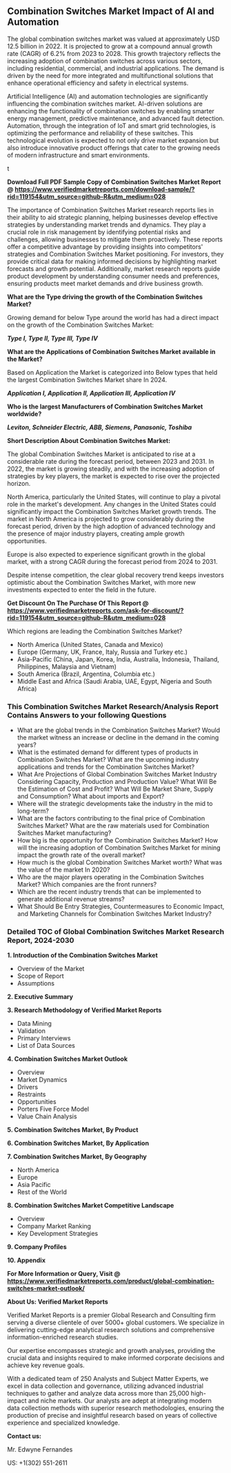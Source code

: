 <h2>Combination Switches Market Impact of AI and Automation</h2><p>The global combination switches market was valued at approximately USD 12.5 billion in 2022. It is projected to grow at a compound annual growth rate (CAGR) of 6.2% from 2023 to 2028. This growth trajectory reflects the increasing adoption of combination switches across various sectors, including residential, commercial, and industrial applications. The demand is driven by the need for more integrated and multifunctional solutions that enhance operational efficiency and safety in electrical systems.</p><p>Artificial Intelligence (AI) and automation technologies are significantly influencing the combination switches market. AI-driven solutions are enhancing the functionality of combination switches by enabling smarter energy management, predictive maintenance, and advanced fault detection. Automation, through the integration of IoT and smart grid technologies, is optimizing the performance and reliability of these switches. This technological evolution is expected to not only drive market expansion but also introduce innovative product offerings that cater to the growing needs of modern infrastructure and smart environments.</p>t</p><p id="" class=""><strong>Download Full PDF Sample Copy of Combination Switches Market Report @ <a href="https://www.verifiedmarketreports.com/download-sample/?rid=119154&utm_source=github-R&utm_medium=028" target="_blank">https://www.verifiedmarketreports.com/download-sample/?rid=119154&utm_source=github-R&utm_medium=028</a></strong></p><p>The importance of&nbsp;Combination Switches Market research reports lies in their ability to aid strategic planning, helping businesses develop effective strategies by understanding market trends and dynamics. They play a crucial role in risk management by identifying potential risks and challenges, allowing businesses to mitigate them proactively. These reports offer a competitive advantage by providing insights into competitors' strategies and Combination Switches Market positioning. For investors, they provide critical data for making informed decisions by highlighting market forecasts and growth potential. Additionally, market research reports guide product development by understanding consumer needs and preferences, ensuring products meet market demands and drive business growth.</p><p><strong>What are the&nbsp;Type driving the growth of the Combination Switches Market?</strong></p><p id="" class="">Growing demand for below Type around the world has had a direct impact on the growth of the Combination Switches Market:</p><em><strong>Type I, Type II, Type III, Type IV</strong></em></p><strong>What are the&nbsp;Applications&nbsp;of Combination Switches Market available in the Market?</strong></p><p id="" class="">Based on Application the Market is categorized into Below types that held the largest Combination Switches Market share In 2024.</p><em><strong>Application I, Application II, Application III, Application IV</strong></em></p><strong>Who is the largest Manufacturers of Combination Switches Market worldwide?</strong></p><p><em><strong>Leviton, Schneider Electric, ABB, Siemens, Panasonic, Toshiba</strong></em></p><p id="" class=""><strong>Short Description About Combination Switches Market:</strong></p><p>The global Combination Switches Market is anticipated to rise at a considerable rate during the forecast period, between 2023 and 2031. In 2022, the market is growing steadily, and with the increasing adoption of strategies by key players, the market is expected to rise over the projected horizon.</p><p>North America, particularly the United States, will continue to play a pivotal role in the market's development. Any changes in the United States could significantly impact the Combination Switches Market growth trends. The market in North America is projected to grow considerably during the forecast period, driven by the high adoption of advanced technology and the presence of major industry players, creating ample growth opportunities.</p><p>Europe is also expected to experience significant growth in the global market, with a strong CAGR during the forecast period from 2024 to 2031.</p><p>Despite intense competition, the clear global recovery trend keeps investors optimistic about the Combination Switches Market, with more new investments expected to enter the field in the future.</p><p id="" class=""><strong>Get Discount On The Purchase Of This Report @ <a href="https://www.verifiedmarketreports.com/ask-for-discount/?rid=119154&utm_source=github-R&utm_medium=028" target="_blank">https://www.verifiedmarketreports.com/ask-for-discount/?rid=119154&utm_source=github-R&utm_medium=028</a></strong></p>Which regions are leading the Combination Switches Market?</p><ul><li>North America (United States, Canada and Mexico)</li><li>Europe (Germany, UK, France, Italy, Russia and Turkey etc.)</li><li>Asia-Pacific (China, Japan, Korea, India, Australia, Indonesia, Thailand, Philippines, Malaysia and Vietnam)</li><li>South America (Brazil, Argentina, Columbia etc.)</li><li>Middle East and Africa (Saudi Arabia, UAE, Egypt, Nigeria and South Africa)</li></ul><h3 id="" class="">This Combination Switches Market Research/Analysis Report Contains Answers to your following Questions</h3><ul><li>What are the global trends in the Combination Switches Market? Would the market witness an increase or decline in the demand in the coming years?</li><li>What is the estimated demand for different types of products in Combination Switches Market? What are the upcoming industry applications and trends for the Combination Switches Market?</li><li>What Are Projections of Global Combination Switches Market Industry Considering Capacity, Production and Production Value? What Will Be the Estimation of Cost and Profit? What Will Be Market Share, Supply and Consumption? What about imports and Export?</li><li>Where will the strategic developments take the industry in the mid to long-term?</li><li>What are the factors contributing to the final price of Combination Switches Market? What are the raw materials used for Combination Switches Market manufacturing?</li><li>How big is the opportunity for the Combination Switches Market? How will the increasing adoption of Combination Switches Market for mining impact the growth rate of the overall market?</li><li>How much is the global Combination Switches Market worth? What was the value of the market In 2020?</li><li>Who are the major players operating in the Combination Switches Market? Which companies are the front runners?</li><li>Which are the recent industry trends that can be implemented to generate additional revenue streams?</li><li>What Should Be Entry Strategies, Countermeasures to Economic Impact, and Marketing Channels for Combination Switches Market Industry?</li></ul><h3 id="" class="">Detailed TOC of Global Combination Switches Market Research Report, 2024-2030</h3><p id="" class=""><strong>1. Introduction of the Combination Switches Market</strong></p><ul><li>Overview of the Market</li><li>Scope of Report</li><li>Assumptions</li></ul><p id="" class=""><strong>2. Executive Summary</strong></p><p id="" class=""><strong>3. Research Methodology of Verified Market Reports</strong></p><ul><li>Data Mining</li><li>Validation</li><li>Primary Interviews</li><li>List of Data Sources</li></ul><p id="" class=""><strong>4. Combination Switches Market Outlook</strong></p><ul><li>Overview</li><li>Market Dynamics</li><li>Drivers</li><li>Restraints</li><li>Opportunities</li><li>Porters Five Force Model</li><li>Value Chain Analysis</li></ul><p id="" class=""><strong>5. Combination Switches Market, By Product</strong></p><p id="" class=""><strong>6. Combination Switches Market, By Application</strong></p><p id="" class=""><strong>7. Combination Switches Market, By Geography</strong></p><ul><li>North America</li><li>Europe</li><li>Asia Pacific</li><li>Rest of the World</li></ul><p id="" class=""><strong>8. Combination Switches Market Competitive Landscape</strong></p><ul><li>Overview</li><li>Company Market Ranking</li><li>Key Development Strategies</li></ul><p id="" class=""><strong>9. Company Profiles</strong></p><p id="" class=""><strong>10. Appendix</strong></p><p id="" class=""><strong>For More Information or Query, Visit @ <a href="https://www.verifiedmarketreports.com/product/global-combination-switches-market-outlook/" target="_blank">https://www.verifiedmarketreports.com/product/global-combination-switches-market-outlook/</a></strong></p><p id="" class=""><strong>About Us: Verified Market Reports</strong></p><p id="" class="">Verified Market Reports is a premier Global Research and Consulting firm serving a diverse clientele of over 5000+ global customers. We specialize in delivering cutting-edge analytical research solutions and comprehensive information-enriched research studies.</p><p id="" class="">Our expertise encompasses strategic and growth analyses, providing the crucial data and insights required to make informed corporate decisions and achieve key revenue goals.</p><p id="" class="">With a dedicated team of 250 Analysts and Subject Matter Experts, we excel in data collection and governance, utilizing advanced industrial techniques to gather and analyze data across more than 25,000 high-impact and niche markets. Our analysts are adept at integrating modern data collection methods with superior research methodologies, ensuring the production of precise and insightful research based on years of collective experience and specialized knowledge.</p><p id="" class=""><strong>Contact us:</strong></p><p id="" class="">Mr. Edwyne Fernandes</p><p id="" class="">US: +1(302) 551-2611</p>